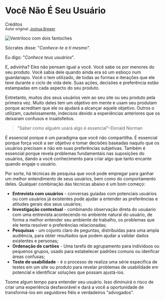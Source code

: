 Você Não É Seu Usuário
============================
Créditos<br/>
<small>Autor original: [Joshua Brewer](http://52weeksofux.com/post/385981879/you-are-not-your-user)</small>

![Ventriloco com dois fantoches](http://media.tumblr.com/tumblr_kxqvc4GHPp1qz7ace.png "Ventriloco com dois fantoches")

Sócrates disse: "*Conhece-te a ti mesmo*".

Eu digo: "*Conhece teus usuários*".

E, adivinha? Eles não pensam igual a você. Você sabe os por menores do seu produto. Você sabia dele quando ainda era só um esboço num guardanapo. Você o tem utilizado, de todas as formas e iterações que ele teve durante o ciclo de vida dele. Suas ações, decisões e preferência estão estampadas em cada aspecto do seu produto.

Entretanto, muitos dos seus usuários vem ao seu site ou seu produto pela primeira vez. Muito deles tem um objetivo em mente e usam seu produtam porque acreditam que ele os ajudará a alcançar aquele objetivo. Outros o utilizam, cautelosamente, indecisos devido a experiências anteriores que os deixaram confusos e insatisfeitos.

> "Saber como alguém usará algo é essencial"&ndash;Donald Norman

É essencial porque é um paradigma que você não compartilha. É essencial porque força você a ser objetivo e tomar decisões baseadas naquilo que os usuários precisam e não em suas preferências subjetivas. Também é essencial porque revela problemas fundamentais nas suposições do usuários, dando a você conhecimento para criar algo que tanto encante quando engaje o usuário.

Por sorte, há técnicas de pesquisa que você pode empregar para ganhar um melhor entendimento de seus usuários, bem como do comportamento deles. Qualquer combinação das técnicas abaixo é um bom começo:

- **Entrevista com usuários** - conversas guiadas com potenciais usuários ou com usuários já existentes pode ajudar a entender as preferências e atitudes gerais dos seus usuários;
- **Investigação contextual** - combinando observação direta do usuáario com uma entrevista acontecendo no ambiente natural do usuário, de forma a melhor entender seu ambiente de trabalho, os problemas que ele tenta resolver e preferências relacionadas;
- **Pesquisas** - um cojunto claro de peguntas, distribuídas para uma ampla audiência, para obter resultados que podem ajudar a validar dados existentes e personas;
- **Ordenação de cartões** - Uma tarefa de agrupamento para indivíduos ou pequenos grupos, usado para estabelecer padrões comuns ou idenficar áreas confusas;
- **Teste de usabilidade** - é o processo de realiza uma série específica de testes em um site ou produto para revelar problemas de usabilidade em potencial e identificar soluções que possam ajustá-los.

Toome algum tempo para entender seu usuário. Isso diminuirá o risco de criar uma experiência desfavorável e dará a você a oportunidade de transformá-los em seguidores fiéis e verdadeiros "advogados".
